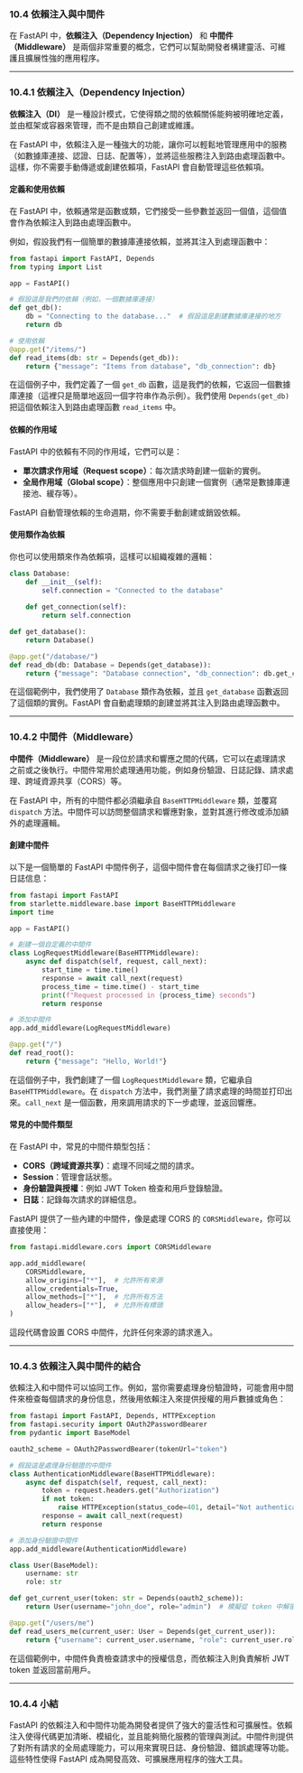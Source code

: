 ### **10.4 依賴注入與中間件**

在 FastAPI 中，**依賴注入（Dependency Injection）** 和 **中間件（Middleware）** 是兩個非常重要的概念，它們可以幫助開發者構建靈活、可維護且擴展性強的應用程序。

---

### **10.4.1 依賴注入（Dependency Injection）**

**依賴注入（DI）** 是一種設計模式，它使得類之間的依賴關係能夠被明確地定義，並由框架或容器來管理，而不是由類自己創建或維護。

在 FastAPI 中，依賴注入是一種強大的功能，讓你可以輕鬆地管理應用中的服務（如數據庫連接、認證、日誌、配置等），並將這些服務注入到路由處理函數中。這樣，你不需要手動傳遞或創建依賴項，FastAPI 會自動管理這些依賴項。

#### **定義和使用依賴**

在 FastAPI 中，依賴通常是函數或類，它們接受一些參數並返回一個值，這個值會作為依賴注入到路由處理函數中。

例如，假設我們有一個簡單的數據庫連接依賴，並將其注入到處理函數中：

```python
from fastapi import FastAPI, Depends
from typing import List

app = FastAPI()

# 假設這是我們的依賴（例如，一個數據庫連接）
def get_db():
    db = "Connecting to the database..."  # 假設這是創建數據庫連接的地方
    return db

# 使用依賴
@app.get("/items/")
def read_items(db: str = Depends(get_db)):
    return {"message": "Items from database", "db_connection": db}
```

在這個例子中，我們定義了一個 `get_db` 函數，這是我們的依賴，它返回一個數據庫連接（這裡只是簡單地返回一個字符串作為示例）。我們使用 `Depends(get_db)` 把這個依賴注入到路由處理函數 `read_items` 中。

#### **依賴的作用域**

FastAPI 中的依賴有不同的作用域，它們可以是：

- **單次請求作用域（Request scope）**：每次請求時創建一個新的實例。
- **全局作用域（Global scope）**：整個應用中只創建一個實例（通常是數據庫連接池、緩存等）。

FastAPI 自動管理依賴的生命週期，你不需要手動創建或銷毀依賴。

#### **使用類作為依賴**

你也可以使用類來作為依賴項，這樣可以組織複雜的邏輯：

```python
class Database:
    def __init__(self):
        self.connection = "Connected to the database"
    
    def get_connection(self):
        return self.connection

def get_database():
    return Database()

@app.get("/database/")
def read_db(db: Database = Depends(get_database)):
    return {"message": "Database connection", "db_connection": db.get_connection()}
```

在這個範例中，我們使用了 `Database` 類作為依賴，並且 `get_database` 函數返回了這個類的實例。FastAPI 會自動處理類的創建並將其注入到路由處理函數中。

---

### **10.4.2 中間件（Middleware）**

**中間件（Middleware）** 是一段位於請求和響應之間的代碼，它可以在處理請求之前或之後執行。中間件常用於處理通用功能，例如身份驗證、日誌記錄、請求處理、跨域資源共享（CORS）等。

在 FastAPI 中，所有的中間件都必須繼承自 `BaseHTTPMiddleware` 類，並覆寫 `dispatch` 方法。中間件可以訪問整個請求和響應對象，並對其進行修改或添加額外的處理邏輯。

#### **創建中間件**

以下是一個簡單的 FastAPI 中間件例子，這個中間件會在每個請求之後打印一條日誌信息：

```python
from fastapi import FastAPI
from starlette.middleware.base import BaseHTTPMiddleware
import time

app = FastAPI()

# 創建一個自定義的中間件
class LogRequestMiddleware(BaseHTTPMiddleware):
    async def dispatch(self, request, call_next):
        start_time = time.time()
        response = await call_next(request)
        process_time = time.time() - start_time
        print(f"Request processed in {process_time} seconds")
        return response

# 添加中間件
app.add_middleware(LogRequestMiddleware)

@app.get("/")
def read_root():
    return {"message": "Hello, World!"}
```

在這個例子中，我們創建了一個 `LogRequestMiddleware` 類，它繼承自 `BaseHTTPMiddleware`。在 `dispatch` 方法中，我們測量了請求處理的時間並打印出來。`call_next` 是一個函數，用來調用請求的下一步處理，並返回響應。

#### **常見的中間件類型**

在 FastAPI 中，常見的中間件類型包括：

- **CORS（跨域資源共享）**：處理不同域之間的請求。
- **Session**：管理會話狀態。
- **身份驗證與授權**：例如 JWT Token 檢查和用戶登錄驗證。
- **日誌**：記錄每次請求的詳細信息。

FastAPI 提供了一些內建的中間件，像是處理 CORS 的 `CORSMiddleware`，你可以直接使用：

```python
from fastapi.middleware.cors import CORSMiddleware

app.add_middleware(
    CORSMiddleware,
    allow_origins=["*"],  # 允許所有來源
    allow_credentials=True,
    allow_methods=["*"],  # 允許所有方法
    allow_headers=["*"],  # 允許所有標頭
)
```

這段代碼會設置 CORS 中間件，允許任何來源的請求進入。

---

### **10.4.3 依賴注入與中間件的結合**

依賴注入和中間件可以協同工作。例如，當你需要處理身份驗證時，可能會用中間件來檢查每個請求的身份信息，然後用依賴注入來提供授權的用戶數據或角色：

```python
from fastapi import FastAPI, Depends, HTTPException
from fastapi.security import OAuth2PasswordBearer
from pydantic import BaseModel

oauth2_scheme = OAuth2PasswordBearer(tokenUrl="token")

# 假設這是處理身份驗證的中間件
class AuthenticationMiddleware(BaseHTTPMiddleware):
    async def dispatch(self, request, call_next):
        token = request.headers.get("Authorization")
        if not token:
            raise HTTPException(status_code=401, detail="Not authenticated")
        response = await call_next(request)
        return response

# 添加身份驗證中間件
app.add_middleware(AuthenticationMiddleware)

class User(BaseModel):
    username: str
    role: str

def get_current_user(token: str = Depends(oauth2_scheme)):
    return User(username="john_doe", role="admin")  # 模擬從 token 中解密用戶信息

@app.get("/users/me")
def read_users_me(current_user: User = Depends(get_current_user)):
    return {"username": current_user.username, "role": current_user.role}
```

在這個範例中，中間件負責檢查請求中的授權信息，而依賴注入則負責解析 JWT token 並返回當前用戶。

---

### **10.4.4 小結**

FastAPI 的依賴注入和中間件功能為開發者提供了強大的靈活性和可擴展性。依賴注入使得代碼更加清晰、模組化，並且能夠簡化服務的管理與測試。中間件則提供了對所有請求的全局處理能力，可以用來實現日誌、身份驗證、錯誤處理等功能。這些特性使得 FastAPI 成為開發高效、可擴展應用程序的強大工具。